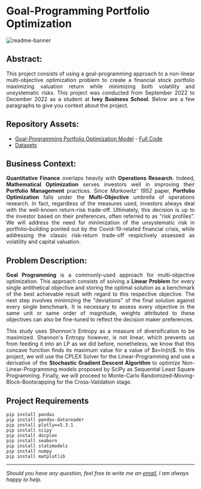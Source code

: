 <span class="preheader" style="color: transparent; display: none; height: 0; max-height: 0; max-width: 0; opacity: 0; overflow: hidden; mso-hide: all; visibility: hidden; width: 0;">Insert preview text here :)</span>

# Goal-Programming Portfolio Optimization

![readme-banner](https://user-images.githubusercontent.com/108199052/206316952-7d84c2d8-4ae6-4a72-b046-b722119d17de.jpg)

## Abstract:

<p align="justify">This project consists of using a goal-programming approach to a non-linear multi-objective optimization problem to create a financial stock portfolio maximizing valuation return while minimizing both volatility and unsystematic risks. This project was conducted from September 2022 to December 2022 as a student at <b>Ivey Business School</b>. Below are a few paragraphs to give you context about the project.</p> 

## Repository Assets:

- [Goal-Programming Portfolio Optimization Model](model/) - [Full Code](model/goal-programming-portfolio-optimization.ipynb)
- [Datasets](data/)

## Business Context:

<p align="justify"> <b>Quantitative Finance</b> overlaps heavily with <b>Operations Research</b>. Indeed, <b>Mathematical Optimization</b> serves investors well in improving their <b>Portfolio Management</b> practices. Since <i>Markowitz' 1952</i> paper, <b>Portfolio Optimization</b> falls under the <b>Multi-Objective</b> umbrella of operations research. In fact, regardless of the measures used, investors always deal with the well-known return-risk trade-off. Ultimately, this decision is up to the investor based on their preferences, often referred to as "risk profiles". We will address the need for minimization of the unsystematic risk in portfolio-building pointed out by the Covid-19-related financial crisis, while addressing the classic risk-return trade-off respictively assessed as volatility and capital valuation.</p>

## Problem Description:

<p align="justify"> <b>Goal Programming</b> is a commonly-used approach for multi-objective optimization. This approach consists of solving a <b>Linear Problem</b> for every single antithetical objective and storing the optimal solution as a benchmark of the best achievable result with regard to this respective objective. The next step involves minimizing the "deviations" of the final solution against every single benchmark. It is necessary to assess every objective in the same unit or same order of magnitude, weights attributed to these objectives can also be fine-tuned to reflect the decision maker preferences.  </p>

<p align="justify"> This study uses <i>Shannon's</i> Entropy as a measure of diversification to be maximized. Shannon's Entropy however, is not linear, which prevents us from feeding it into an LP as we did before, nonetheless, we know that this concave function finds its maximum value for a value of $x=ln(n)$. In this project, we will use the CPLEX Solver for the Linear-Programming and use a derivative of the <b>Stochastic Gradient Descent Algorithm</b> to optimize Non-Linear-Programming models proposed by SciPy as Sequential Least Square Programming. Finally, we will proceed to Monte-Carlo Randomized-Moving-Block-Bootsrapping for the Cross-Validation stage.</p>

## Project Requirements
```
pip install pandas
pip install pandas-datareader
pip install plotly==5.3.1
pip install scipy
pip install docplex
pip install seaborn
pip install statsmodels
pip install numpy
pip install matplotlib
```

***

<i>Should you have any question, feel free to write me an [email](mailto:mlepicier.msc2022@ivey.ca), I am always happy to help.</i>